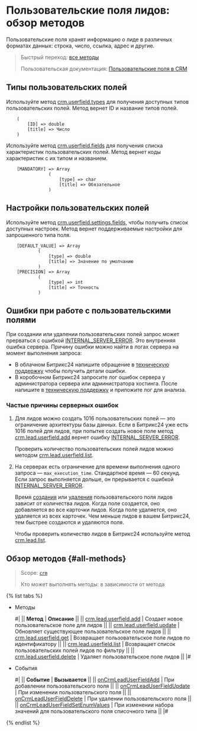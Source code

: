 # Пользовательские поля лидов: обзор методов

Пользовательские поля хранят информацию о лиде в различных форматах данных: строка, число, ссылка, адрес и другие. 

> Быстрый переход: [все методы](#all-methods) 
> 
> Пользовательская документация: [Пользовательские поля в CRM](https://helpdesk.bitrix24.ru/open/22048980/)

## Типы пользовательских полей

Используйте метод [crm.userfield.types](../../universal/user-defined-fields/crm-userfield-types.md) для получения доступных типов пользовательских полей. Метод вернет ID и название типов полей.

````
    (
        [ID] => double    
        [title] => Число
    )
````

Используйте метод [crm.userfield.fields](../../universal/user-defined-fields/crm-userfield-fields.md) для получения списка характеристик пользовательских полей. Метод вернет коды характеристик с их типом и названием.

````
    [MANDATORY] => Array
                (
                    [type] => char
                    [title] => Обязательное
                )
````

## Настройки пользовательских полей

Используйте метод [crm.userfield.settings.fields](../../universal/user-defined-fields/crm-userfield-settings-fields.md), чтобы получить список доступных настроек. Метод вернет поддерживаемые настройки для запрошенного типа поля. 

````
    [DEFAULT_VALUE] => Array
            (
                [type] => double
                [title] => Значение по умолчанию
            )
    [PRECISION] => Array
            (
                [type] => int
                [title] => Точность
            )
````

## Ошибки при работе с пользовательскими полями

При создании или удалении пользовательских полей запрос может прерваться с ошибкой [INTERNAL_SERVER_ERROR](../../../../error-codes.md). Это внутренняя ошибка сервера. Причину ошибки можно найти в логах сервера на момент выполнения запроса: 
* В облачном Битрикс24 напишите обращение в [техническую поддержку](../../../../bitrix-support.md) чтобы получить детали ошибки. 
* В коробочном Битрикс24 запросите лог ошибок сервера у администратора сервера или администратора хостинга. После напишите в [техническую поддержку](../../../../bitrix-support.md) и приложите лог для анализа. 

### Частые причины серверных ошибок

1. Для лидов можно создать 1016 пользовательских полей — это ограничение архитектуры базы данных. Если в Битрикс24 уже есть 1016 полей для лидов, при попытке создать новое поле метод [crm.lead.userfield.add](./crm-lead-userfield-add.md) вернет ошибку [INTERNAL_SERVER_ERROR](../../../../error-codes.md). 

    Проверить количество пользовательских полей лидов можно методом [crm.lead.userfield.list](./crm-lead-userfield-list.md). 

2. На серверах есть ограничение для времени выполнения одного запроса — `max_execution_time`. Стандартное время — 60 секунд. Если запрос выполняется дольше, он прерывается с ошибкой [INTERNAL_SERVER_ERROR](../../../../error-codes.md). 

    Время [создания](./crm-lead-userfield-add.md) или [удаления](./crm-lead-userfield-delete.md) пользовательского поля лидов зависит от количества лидов. Когда поле создается, оно добавляется во все карточки лидов. Когда поле удаляется, оно удаляется из всех карточек. Чем меньше лидов в вашем Битрикс24, тем быстрее создаются и удаляются поля.
   
    Чтобы проверить количество лидов в Битрикс24 используйте метод [crm.lead.list](../crm-lead-list.md).

## Обзор методов {#all-methods}

> Scope: [`crm`](../../../scopes/permissions.md)
>
> Кто может выполнять методы: в зависимости от метода

{% list tabs %}

- Методы

    #|
    || **Метод** | **Описание** ||
    || [crm.lead.userfield.add](./crm-lead-userfield-add.md) | Создает новое пользовательское поле для лидов ||
    || [crm.lead.userfield.update](./crm-lead-userfield-update.md) | Обновляет существующее пользовательское поле лидов ||
    || [crm.lead.userfield.get](./crm-lead-userfield-get.md) | Возвращает пользовательское поле лидов по идентификатору ||
    || [crm.lead.userfield.list](./crm-lead-userfield-list.md) | Возвращает список пользовательских полей лидов по фильтру ||
    || [crm.lead.userfield.delete](./crm-lead-userfield-delete.md) | Удаляет пользовательское поле лидов ||
    |#

- События 


    #|
    || **Событие** | **Вызывается** ||
    || [onCrmLeadUserFieldAdd](./events/on-crm-lead-user-field-add.md) | При добавлении пользовательского поля ||
    || [onCrmLeadUserFieldUpdate](./events/on-crm-lead-user-field-update.md) | При изменении пользовательского поля ||
    || [onCrmLeadUserFieldDelete](./events/on-crm-lead-user-field-delete.md) | При удалении пользовательского поля ||
    || [onCrmLeadUserFieldSetEnumValues](./events/on-crm-lead-user-field-set-enum-values.md) | При изменении набора значений для пользовательского поля списочного типа ||
    |#

{% endlist %}